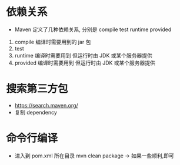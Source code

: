 # 依赖关系

- Maven 定义了几种依赖关系, 分别是 compile test runtime provided

1. compile 编译时需要用到的 jar 包
2. test
3. runtime 编译时需要用到 但运行时由 JDK 或某个服务器提供
4. provided 编译时需要用到 但运行时由 JDK 或某个服务器提供

# 搜索第三方包

- https://search.maven.org/
- 复制 dependency

# 命令行编译

- 进入到 pom.xml 所在目录 mvn clean package -> 如果一些顺利,即可
